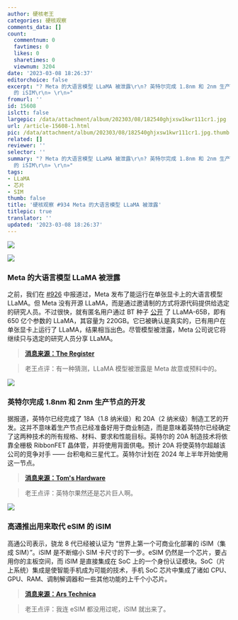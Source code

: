```yaml
---
author: 硬核老王
categories: 硬核观察
comments_data: []
count:
  commentnum: 0
  favtimes: 0
  likes: 0
  sharetimes: 0
  viewnum: 3204
date: '2023-03-08 18:26:37'
editorchoice: false
excerpt: "? Meta 的大语言模型 LLaMA 被泄露\r\n? 英特尔完成 1.8nm 和 2nm 生产节点的开发\r\n? 高通推出用来取代 eSIM
  的 iSIM\r\n» \r\n»"
fromurl: ''
id: 15608
islctt: false
largepic: /data/attachment/album/202303/08/182540ghjxsw1kwr111cr1.jpg
url: /article-15608-1.html
pic: /data/attachment/album/202303/08/182540ghjxsw1kwr111cr1.jpg.thumb.jpg
related: []
reviewer: ''
selector: ''
summary: "? Meta 的大语言模型 LLaMA 被泄露\r\n? 英特尔完成 1.8nm 和 2nm 生产节点的开发\r\n? 高通推出用来取代 eSIM
  的 iSIM\r\n» \r\n»"
tags:
- LLaMA
- 芯片
- SIM
thumb: false
title: '硬核观察 #934 Meta 的大语言模型 LLaMA 被泄露'
titlepic: true
translator: ''
updated: '2023-03-08 18:26:37'
---
```


![](/data/attachment/album/202303/08/182540ghjxsw1kwr111cr1.jpg)


![](/data/attachment/album/202303/08/182549r4vnupnchv4olqhz.jpg)


### Meta 的大语言模型 LLaMA 被泄露


之前，我们在 [#926](/article-15584-1.html) 中报道过，Meta 发布了能运行在单张显卡上的大语言模型 LLaMA。但 Meta 没有开源 LLaMA，而是通过邀请制的方式将源代码提供给选定的研究人员。不过很快，就有匿名用户通过 BT 种子 [公开](https://github.com/shawwn/llama-dl) 了 LLaMA-65B，即有 650 亿个参数的 LLaMA，其容量为 220GB。它已被确认是真实的，已有用户在单张显卡上运行了 LLaMA，结果相当出色。尽管模型被泄露，Meta 公司说它将继续只与选定的研究人员分享 LLaMA。



> 
> **[消息来源：The Register](https://www.theregister.com/2023/03/08/meta_llama_ai_leak/)**
> 
> 
> 



> 
> 老王点评：有一种猜测，LLaMA 模型被泄露是 Meta 故意或预料中的。
> 
> 
> 


![](/data/attachment/album/202303/08/182600htm3n29iauqsyu3v.jpg)


### 英特尔完成 1.8nm 和 2nm 生产节点的开发


据报道，英特尔已经完成了 18A（1.8 纳米级）和 20A（2 纳米级）制造工艺的开发。这并不意味着生产节点已经准备好用于商业制造，而是意味着英特尔已经确定了这两种技术的所有规格、材料、要求和性能目标。英特尔的 20A 制造技术将依靠全栅极 RibbonFET 晶体管，并将使用背面供电。预计 20A 将使英特尔超越该公司的竞争对手 —— 台积电和三星代工。英特尔计划在 2024 年上半年开始使用这一节点。



> 
> **[消息来源：Tom's Hardware](https://www.tomshardware.com/news/intel-completes-development-of-18a-20a-nodes)**
> 
> 
> 



> 
> 老王点评：英特尔果然还是芯片巨人啊。
> 
> 
> 


![](/data/attachment/album/202303/08/182612w060t32gmf6wrz6r.jpg)


### 高通推出用来取代 eSIM 的 iSIM


高通公司表示，骁龙 8 代已经被认证为 “世界上第一个可商业化部署的 iSIM（集成 SIM）”。iSIM 是不断缩小 SIM 卡尺寸的下一步。eSIM 仍然是一个芯片，要占用你的主板空间，而 iSIM 是直接集成在 SoC 上的一个身份认证模块。SoC（片上系统）集成是使智能手机成为可能的技术，手机 SoC 芯片中集成了诸如 CPU、GPU、RAM、调制解调器和一些其他功能的上千个小芯片。



> 
> **[消息来源：Ars Technica](https://arstechnica.com/gadgets/2023/03/qualcomm-wants-to-replace-esims-with-isims-has-the-first-certified-soc/)**
> 
> 
> 



> 
> 老王点评：我连 eSIM 都没用过呢，iSIM 就出来了。
> 
> 
>
